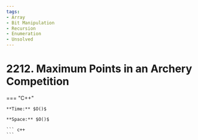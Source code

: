 ```yaml
---
tags:
- Array
- Bit Manipulation
- Recursion
- Enumeration
- Unsolved
---
```



# 2212. Maximum Points in an Archery Competition

=== "C++"

    **Time:** $O()$

    **Space:** $O()$

    ``` c++
    ```